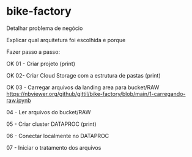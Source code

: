 # bike-factory

Detalhar problema de negócio

Explicar qual arquitetura foi escolhida e porque

Fazer passo a passo:

OK 01 - Criar projeto (print)

OK 02- Criar Cloud Storage com a estrutura de pastas (print)

OK 03 - Carregar arquivos da landing area para bucket/RAW
https://nbviewer.org/github/gittil/bike-factory/blob/main/1-carregando-raw.ipynb

04 - Ler arquivos do bucket/RAW

05 - Criar cluster DATAPROC (print)

06 - Conectar localmente no DATAPROC

07 - Iniciar o tratamento dos arquivos